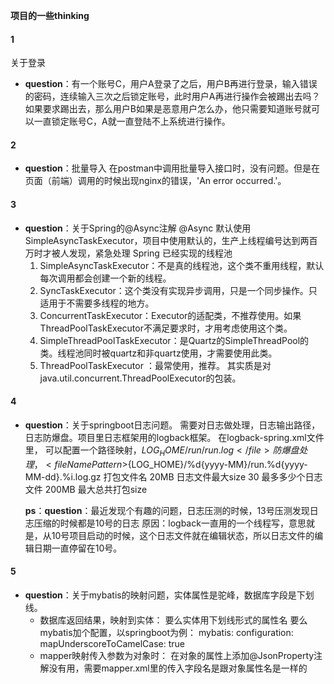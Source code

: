 **项目的一些thinking**
#### 1
关于登录
* **question**：有一个账号C，用户A登录了之后，用户B再进行登录，输入错误的密码，连续输入三次之后锁定账号，此时用户A再进行操作会被踢出去吗？  
如果要求踢出去，那么用户B如果是恶意用户怎么办，他只需要知道账号就可以一直锁定账号C，A就一直登陆不上系统进行操作。

#### 2
* **question**：批量导入
  在postman中调用批量导入接口时，没有问题。但是在页面（前端）调用的时候出现nginx的错误，'An error occurred.'。

#### 3
* **question**：关于Spring的@Async注解
  @Async 默认使用SimpleAsyncTaskExecutor，项目中使用默认的，生产上线程编号达到两百万时才被人发现，紧急处理
  Spring 已经实现的线程池
  1. SimpleAsyncTaskExecutor：不是真的线程池，这个类不重用线程，默认每次调用都会创建一个新的线程。
  2. SyncTaskExecutor：这个类没有实现异步调用，只是一个同步操作。只适用于不需要多线程的地方。
  3. ConcurrentTaskExecutor：Executor的适配类，不推荐使用。如果ThreadPoolTaskExecutor不满足要求时，才用考虑使用这个类。
  4. SimpleThreadPoolTaskExecutor：是Quartz的SimpleThreadPool的类。线程池同时被quartz和非quartz使用，才需要使用此类。
  5. ThreadPoolTaskExecutor ：最常使用，推荐。 其实质是对java.util.concurrent.ThreadPoolExecutor的包装。

#### 4
* **question**：关于springboot日志问题。
  需要对日志做处理，日志输出路径，日志防爆盘。项目里日志框架用的logback框架。
  在logback-spring.xml文件里，
  <property name="LOG_HOME" value="${logPath:-/log/xxx}/xxx" /> 可以配置一个路径映射，<file>${LOG_HOME}/run/run.log</file>
  防爆盘处理，
  <fileNamePattern>${LOG_HOME}/%d{yyyy-MM}/run.%d{yyyy-MM-dd}.%i.log.gz</fileNamePattern> 打包文件名
  <maxFileSize>20MB</maxFileSize> 日志文件最大size
  <maxHistory>30</maxHistory> 最多多少个日志文件
  <totalSizeCap>200MB</totalSizeCap>  最大总共打包size
  
  **ps**：**question**：最近发现个有趣的问题，日志压测的时候，13号压测发现日志压缩的时候都是10号的日志
    原因：logback一直用的一个线程写，意思就是，从10号项目启动的时候，这个日志文件就在编辑状态，所以日志文件的编辑日期一直停留在10号。

#### 5
* **question**：关于mybatis的映射问题，实体属性是驼峰，数据库字段是下划线。
  * 数据库返回结果，映射到实体：
    要么实体用下划线形式的属性名
    要么mybatis加个配置，以springboot为例：
      mybatis:
        configuration:
          mapUnderscoreToCamelCase: true
  * mapper映射传入参数为对象时：
    在对象的属性上添加@JsonProperty注解没有用，需要mapper.xml里的传入字段名是跟对象属性名是一样的
